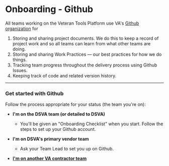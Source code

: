 # Onboarding - Github

All teams working on the Veteran Tools Platform use VA's <a title="Go to VA Github" href="https://github.com/department-of-veterans-affairs" target="_blank">Github organization</a> for

1. Storing and sharing project documents. We do this to keep a record of project work and so all teams can learn from what other teams are doing.
2. Storing and sharing Work Practices &#8212; our best practices for how we do things.
3. Tracking team progress throughout the delivery process using Github Issues.
4. Keeping track of code and related version history.

<hr>

### Get started with Github

Follow the process appropriate for your status (the team you're on):

* **I'm on the DSVA team (or detailed to DSVA)**

  * You'll be given an "Onboarding Checklist" when you start. Follow the steps to set up your Github account.

* **I'm on DSVA's primary vendor team**

  * Ask your Team Lead to set you up on Github.

* **[I'm on another VA contractor team](github-other-va.md)**

